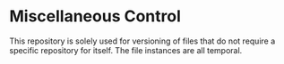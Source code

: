 # Miscellaneous Control
This repository is solely used for versioning of files that do not require a specific repository for itself.
The file instances are all temporal.
